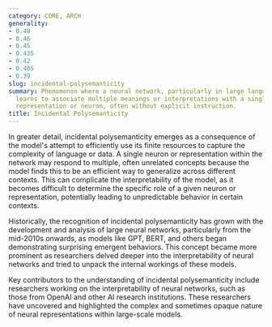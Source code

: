 ```yaml
---
category: CORE, ARCH
generality:
- 0.48
- 0.46
- 0.45
- 0.435
- 0.42
- 0.405
- 0.39
slug: incidental-polysemanticity
summary: Phenomenon where a neural network, particularly in large language models,
  learns to associate multiple meanings or interpretations with a single internal
  representation or neuron, often without explicit instruction.
title: Incidental Polysemanticity
---
```


In greater detail, incidental polysemanticity emerges as a consequence of the model's attempt to efficiently use its finite resources to capture the complexity of language or data. A single neuron or representation within the network may respond to multiple, often unrelated concepts because the model finds this to be an efficient way to generalize across different contexts. This can complicate the interpretability of the model, as it becomes difficult to determine the specific role of a given neuron or representation, potentially leading to unpredictable behavior in certain contexts.

Historically, the recognition of incidental polysemanticity has grown with the development and analysis of large neural networks, particularly from the mid-2010s onwards, as models like GPT, BERT, and others began demonstrating surprising emergent behaviors. This concept became more prominent as researchers delved deeper into the interpretability of neural networks and tried to unpack the internal workings of these models.

Key contributors to the understanding of incidental polysemanticity include researchers working on the interpretability of neural networks, such as those from OpenAI and other AI research institutions. These researchers have uncovered and highlighted the complex and sometimes opaque nature of neural representations within large-scale models.